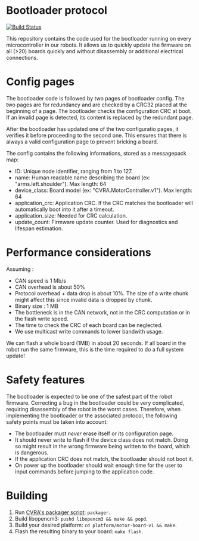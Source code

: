 # Bootloader protocol
[![Build Status](https://travis-ci.org/cvra/can-bootloader.svg?branch=master)](https://travis-ci.org/cvra/can-bootloader)

This repository contains the code used for the bootloader running on every microcontroller in our robots.
It allows us to quickly update the firmware on all (>20) boards quickly and without disassembly or additional electrical connections.

# Config pages

The bootloader code is followed by two pages of bootloader config.
The two pages are for redundancy and are checked by a CRC32 placed at the beginning of a page.
The bootloader checks the configuration CRC at boot.
If an invalid page is detected, its content is replaced by the redundant page.

After the bootloader has updated one of the two configuratio pages, it verifies it before proceeding to the second one.
This ensures that there is always a valid configuration page to prevent bricking a board.

The config contains the following informations, stored as a messagepack map:

* ID: Unique node identifier, ranging from 1 to 127.
* name: Human readable name describing the board (ex: "arms.left.shoulder"). Max length: 64
* device_class: Board model (ex: "CVRA.MotorController.v1"). Max length: 64
* application_crc: Application CRC. If the CRC matches the bootloader will automatically boot into it after a timeout.
* application_size: Needed for CRC calculation.
* update_count: Firmware update counter. Used for diagnostics and lifespan estimation.

# Performance considerations

Assuming :

* CAN speed is 1 Mb/s
* CAN overhead is about 50%
* Protocol overhead + data drop is about 10%.
    The size of a write chunk might affect this since invalid data is dropped by chunk.
* Binary size : 1 MB
* The bottleneck is in the CAN network, not in the CRC computation or in the flash write speed.
* The time to check the CRC of each board can be neglected.
* We use multicast write commands to lower bandwith usage.

We can flash a whole board (1MB) in about 20 seconds.
If all board in the robot run the same firmware, this is the time required to do a full system update!

# Safety features
The bootloader is expected to be one of the safest part of the robot firmware.
Correcting a bug in the bootloader could be very complicated, requiring disassembly of the robot in the worst cases.
Therefore, when implementing the bootloader or the associated protocol, the following safety points must be taken into account:

* The bootloader must *never* erase itself or its configuration page.
* It should never write to flash if the device class does not match. Doing so might result in the wrong firmware being written to the board, which is dangerous.
* If the application CRC does not match, the bootloader should not boot it.
* On power up the bootloader should wait enough time for the user to input commands before jumping to the application code.

# Building

1. Run [CVRA's packager script](https://github.com/cvra/packager): `packager`.
2. Build libopencm3: `pushd libopencm3 && make && popd`.
3. Build your desired platform: `cd platform/motor-board-v1 && make`.
4. Flash the resulting binary to your board: `make flash`.

